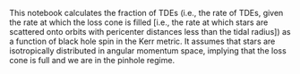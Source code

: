 This notebook calculates the fraction of TDEs (i.e., the rate of TDEs, given the rate at which the loss cone is filled [i.e., the rate at which stars are scattered onto orbits with pericenter distances less than the tidal radius]) as a function of black hole spin in the Kerr metric. It assumes that stars are isotropically distributed in angular momentum space, implying that the loss cone is full and we are in the pinhole regime.
